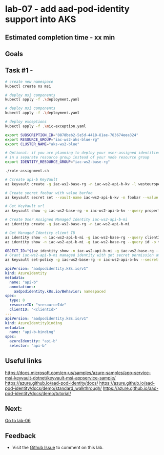 # lab-07 - add aad-pod-identity support into AKS

## Estimated completion time - xx min

## Goals

## Task #1 - 

```bash
# create new namespace
kubectl create ns msi

# deploy msi components
kubectl apply -f .\deployment.yaml

# deploy msi components
kubectl apply -f .\deployment.yaml

# deploy exceptions
kubectl apply -f .\mic-exception.yaml

export SUBSCRIPTION_ID="8878beb2-5e5d-4418-81ae-783674eea324"
export RESOURCE_GROUP="iac-ws2-aks-blue-rg"
export CLUSTER_NAME="aks-ws2-blue"

# Optional: if you are planning to deploy your user-assigned identities
# in a separate resource group instead of your node resource group
export IDENTITY_RESOURCE_GROUP="iac-ws2-base-rg"

./role-assignment.sh 
```

```bash
# Ccreate api-b KeyVault 
az keyvault create -g iac-ws2-base-rg -n iac-ws2-api-b-kv -l westeurope

# Create secret foobar with value barfoo
az keyvault secret set --vault-name iac-ws2-api-b-kv -n foobar --value barfoo

# Get KeyVault url 
az keyvault show -g iac-ws2-base-rg -n iac-ws2-api-b-kv --query properties.vaultUri

# Create User Assigned Managed Identity iac-ws2-api-b-mi
az identity create -g iac-ws2-base-rg -n iac-ws2-api-b-mi

# Get Managed Identity client ID
az identity show -n iac-ws2-api-b-mi -g iac-ws2-base-rg --query clientId -o tsv
az identity show -n iac-ws2-api-b-mi -g iac-ws2-base-rg --query id -o tsv

OBJECT_ID="$(az identity show -n iac-ws2-api-b-mi -g iac-ws2-base-rg --query principalId -o tsv)"
# Grant iac-ws2-api-b-mi managed identity with get secret permission at iac-ws2-api-b-kv keyvault
az keyvault set-policy -g iac-ws2-base-rg -n iac-ws2-api-b-kv --secret-permissions get --object-id ${OBJECT_ID}
```

```yaml
apiVersion: "aadpodidentity.k8s.io/v1"
kind: AzureIdentity
metadata:
  name: "api-b"
  annotations:
    aadpodidentity.k8s.io/Behavior: namespaced
spec:
  type: 0
  resourceID: "<resourceId>"
  clientID: "<clientId>"
---
apiVersion: "aadpodidentity.k8s.io/v1"
kind: AzureIdentityBinding
metadata:
  name: "api-b-binding"
spec:
  azureIdentity: "api-b"
  selector: "api-b"
```

## Useful links

https://docs.microsoft.com/en-us/samples/azure-samples/app-service-msi-keyvault-dotnet/keyvault-msi-appservice-sample/
https://azure.github.io/aad-pod-identity/docs/
https://azure.github.io/aad-pod-identity/docs/demo/standard_walkthrough/
https://azure.github.io/aad-pod-identity/docs/demo/tutorial/


## Next: 

[Go to lab-06](../lab-06/readme.md)

## Feedback

* Visit the [Github Issue](https://github.com/evgenyb/aks-workshops/issues/xx) to comment on this lab. 